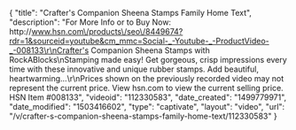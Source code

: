 {
    "title": "Crafter's Companion Sheena Stamps  Family Home Text",
    "description": "For More Info or to Buy Now: http:\/\/www.hsn.com\/products\/seo\/8449674?rdr=1&sourceid=youtube&cm_mmc=Social-_-Youtube-_-ProductVideo-_-008133\r\nCrafter's Companion Sheena Stamps with RockABlocks\nStamping made easy! Get gorgeous, crisp impressions every time with these innovative and unique rubber stamps. Add beautiful, heartwarming...\r\nPrices shown on the previously recorded video may not represent the current price.  View hsn.com to view the current selling price. HSN Item #008133",
    "videoid": "112330583",
    "date_created": "1499779971",
    "date_modified": "1503416602",
    "type": "captivate",
    "layout": "video",
    "url": "\/v\/crafter-s-companion-sheena-stamps-family-home-text\/112330583"
}